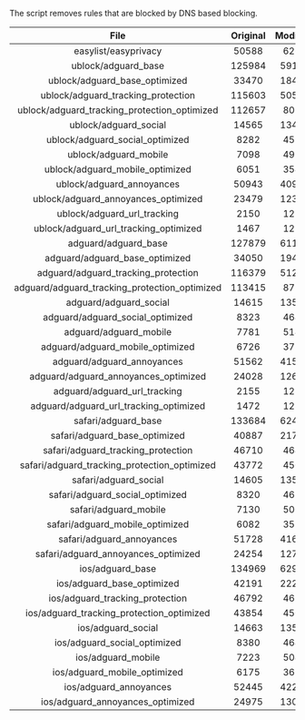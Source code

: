 The script removes rules that are blocked by DNS based blocking.


| File | Original | Modified |
|:----:|:-----:|:-----:|
| easylist/easyprivacy | 50588 | 6262 |
| ublock/adguard_base | 125984 | 59191 |
| ublock/adguard_base_optimized | 33470 | 18483 |
| ublock/adguard_tracking_protection | 115603 | 50553 |
| ublock/adguard_tracking_protection_optimized | 112657 | 8086 |
| ublock/adguard_social | 14565 | 13497 |
| ublock/adguard_social_optimized | 8282 | 4599 |
| ublock/adguard_mobile | 7098 | 4967 |
| ublock/adguard_mobile_optimized | 6051 | 3541 |
| ublock/adguard_annoyances | 50943 | 40977 |
| ublock/adguard_annoyances_optimized | 23479 | 12398 |
| ublock/adguard_url_tracking | 2150 | 1282 |
| ublock/adguard_url_tracking_optimized | 1467 | 1279 |
| adguard/adguard_base | 127879 | 61158 |
| adguard/adguard_base_optimized | 34050 | 19490 |
| adguard/adguard_tracking_protection | 116379 | 51272 |
| adguard/adguard_tracking_protection_optimized | 113415 | 8792 |
| adguard/adguard_social | 14615 | 13554 |
| adguard/adguard_social_optimized | 8323 | 4642 |
| adguard/adguard_mobile | 7781 | 5145 |
| adguard/adguard_mobile_optimized | 6726 | 3712 |
| adguard/adguard_annoyances | 51562 | 41533 |
| adguard/adguard_annoyances_optimized | 24028 | 12695 |
| adguard/adguard_url_tracking | 2155 | 1288 |
| adguard/adguard_url_tracking_optimized | 1472 | 1285 |
| safari/adguard_base | 133684 | 62435 |
| safari/adguard_base_optimized | 40887 | 21742 |
| safari/adguard_tracking_protection | 46710 | 4647 |
| safari/adguard_tracking_protection_optimized | 43772 | 4502 |
| safari/adguard_social | 14605 | 13538 |
| safari/adguard_social_optimized | 8320 | 4629 |
| safari/adguard_mobile | 7130 | 5006 |
| safari/adguard_mobile_optimized | 6082 | 3574 |
| safari/adguard_annoyances | 51728 | 41626 |
| safari/adguard_annoyances_optimized | 24254 | 12765 |
| ios/adguard_base | 134969 | 62938 |
| ios/adguard_base_optimized | 42191 | 22244 |
| ios/adguard_tracking_protection | 46792 | 4654 |
| ios/adguard_tracking_protection_optimized | 43854 | 4509 |
| ios/adguard_social | 14663 | 13570 |
| ios/adguard_social_optimized | 8380 | 4643 |
| ios/adguard_mobile | 7223 | 5047 |
| ios/adguard_mobile_optimized | 6175 | 3612 |
| ios/adguard_annoyances | 52445 | 42236 |
| ios/adguard_annoyances_optimized | 24975 | 13066 |
